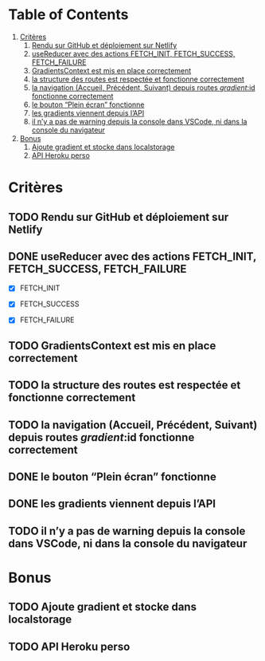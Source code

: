 
# Table of Contents

1.  [Critères](#org81bc9be)
    1.  [Rendu sur GitHub et déploiement sur Netlify](#orgbad8a96)
    2.  [useReducer avec des actions FETCH\_INIT, FETCH\_SUCCESS, FETCH\_FAILURE](#org81a4e25)
    3.  [GradientsContext est mis en place correctement](#orgff33e5b)
    4.  [la structure des routes est respectée et fonctionne correctement](#org5cec9fe)
    5.  [la navigation (Accueil, Précédent, Suivant) depuis routes *gradient*:id fonctionne correctement](#org19bbef7)
    6.  [le bouton “Plein écran” fonctionne](#org8f39f66)
    7.  [les gradients viennent depuis l’API](#org578ecd0)
    8.  [il n’y a pas de warning depuis la console dans VSCode, ni dans la console du navigateur](#org2a4d61e)
2.  [Bonus](#org9ac2c9b)
    1.  [Ajoute gradient et stocke dans localstorage](#orgf7d0ecc)
    2.  [API Heroku perso](#org9268b4a)



<a id="org81bc9be"></a>

# Critères


<a id="orgbad8a96"></a>

## TODO Rendu sur GitHub et déploiement sur Netlify


<a id="org81a4e25"></a>

## DONE useReducer avec des actions FETCH\_INIT, FETCH\_SUCCESS, FETCH\_FAILURE

-   [X] FETCH\_INIT
-   [X] FETCH\_SUCCESS
-   [X] FETCH\_FAILURE


<a id="orgff33e5b"></a>

## TODO GradientsContext est mis en place correctement


<a id="org5cec9fe"></a>

## TODO la structure des routes est respectée et fonctionne correctement


<a id="org19bbef7"></a>

## TODO la navigation (Accueil, Précédent, Suivant) depuis routes *gradient*:id fonctionne correctement


<a id="org8f39f66"></a>

## DONE le bouton “Plein écran” fonctionne


<a id="org578ecd0"></a>

## DONE les gradients viennent depuis l’API


<a id="org2a4d61e"></a>

## TODO il n’y a pas de warning depuis la console dans VSCode, ni dans la console du navigateur


<a id="org9ac2c9b"></a>

# Bonus


<a id="orgf7d0ecc"></a>

## TODO Ajoute gradient et stocke dans localstorage


<a id="org9268b4a"></a>

## TODO API Heroku perso

